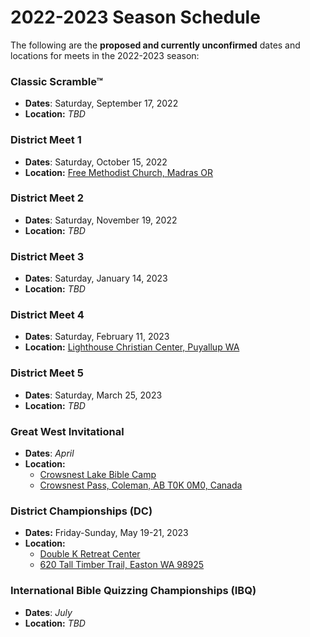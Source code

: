 # 2022-2023 Season Schedule

The following are the **proposed and currently unconfirmed** dates and
locations for meets in the 2022-2023 season:

### Classic Scramble™

- **Dates**: Saturday, September 17, 2022
- **Location:** *TBD*

### District Meet 1

- **Dates**: Saturday, October 15, 2022
- **Location:** [Free Methodist Church, Madras OR](https://www.google.com/maps/place/Free+Methodist+Church/@44.6217113,-121.1347669,17z/data=!3m1!4b1!4m5!3m4!1s0x54bee98b441ddc0b:0x931ce3bd3a44dd6d!8m2!3d44.6217119!4d-121.1302261)

### District Meet 2

- **Dates**: Saturday, November 19, 2022
- **Location:** *TBD*

### District Meet 3

- **Dates**: Saturday, January 14, 2023
- **Location:** *TBD*

### District Meet 4

- **Dates**: Saturday, February 11, 2023
- **Location:** [Lighthouse Christian Center, Puyallup WA](https://www.google.com/maps/place/Lighthouse+Christian+Center/@47.1593379,-122.3225589,17z/data=!3m1!4b1!4m5!3m4!1s0x5490fdcabd76e0a5:0x6ab770a148edeecb!8m2!3d47.1593379!4d-122.3203649)

### District Meet 5

- **Dates**: Saturday, March 25, 2023
- **Location:** *TBD*

### Great West Invitational

- **Dates**: *April*
- **Location:**
    - [Crowsnest Lake Bible Camp](https://www.crowcamp.ca/)
    - [Crowsnest Pass, Coleman, AB T0K 0M0, Canada](https://www.google.com/maps/dir//Crowsnest+Lake+Bible+Camp/@49.6255545,-114.661002,17z)

### District Championships (DC)

- **Dates:** Friday-Sunday, May 19-21, 2023
- **Location:**
    - [Double K Retreat Center](https://www.doublek.org)
    - [620 Tall Timber Trail, Easton WA 98925](https://www.google.com/maps/dir//Double+K+Retreat+Center,+620+Tall+Timber+Trail,+Easton,+WA+98925)

### International Bible Quizzing Championships (IBQ)

- **Dates**: *July*
- **Location:** *TBD*
